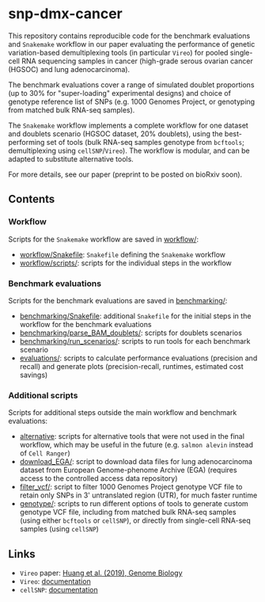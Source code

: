 # snp-dmx-cancer

This repository contains reproducible code for the benchmark evaluations and `Snakemake` workflow in our paper evaluating the performance of genetic variation-based demultiplexing tools (in particular `Vireo`) for pooled single-cell RNA sequencing samples in cancer (high-grade serous ovarian cancer (HGSOC) and lung adenocarcinoma).

The benchmark evaluations cover a range of simulated doublet proportions (up to 30% for "super-loading" experimental designs) and choice of genotype reference list of SNPs (e.g. 1000 Genomes Project, or genotyping from matched bulk RNA-seq samples).

The `Snakemake` workflow implements a complete workflow for one dataset and doublets scenario (HGSOC dataset, 20% doublets), using the best-performing set of tools (bulk RNA-seq samples genotype from `bcftools`; demultiplexing using `cellSNP`/`Vireo`). The workflow is modular, and can be adapted to substitute alternative tools.

For more details, see our paper (preprint to be posted on bioRxiv soon).


## Contents

### Workflow

Scripts for the `Snakemake` workflow are saved in [workflow/](workflow/):

- [workflow/Snakefile](workflow/Snakefile): `Snakefile` defining the `Snakemake` workflow
- [workflow/scripts/](workflow/scripts/): scripts for the individual steps in the workflow


### Benchmark evaluations

Scripts for the benchmark evaluations are saved in [benchmarking/](benchmarking/):

- [benchmarking/Snakefile](benchmarking/Snakefile): additional `Snakefile` for the initial steps in the workflow for the benchmark evaluations
- [benchmarking/parse_BAM_doublets/](benchmarking/parse_BAM_doublets/): scripts for doublets scenarios
- [benchmarking/run_scenarios/](benchmarking/run_scenarios/): scripts to run tools for each benchmark scenario
- [evaluations/](evaluations/): scripts to calculate performance evaluations (precision and recall) and generate plots (precision-recall, runtimes, estimated cost savings)


### Additional scripts

Scripts for additional steps outside the main workflow and benchmark evaluations:

- [alternative](alternative/): scripts for alternative tools that were not used in the final workflow, which may be useful in the future (e.g. `salmon alevin` instead of `Cell Ranger`)
- [download_EGA/](download_EGA/): script to download data files for lung adenocarcinoma dataset from European Genome-phenome Archive (EGA) (requires access to the controlled access data repository)
- [filter_vcf/](filter_vcf/): script to filter 1000 Genomes Project genotype VCF file to retain only SNPs in 3' untranslated region (UTR), for much faster runtime
- [genotype/](genotype/): scripts to run different options of tools to generate custom genotype VCF file, including from matched bulk RNA-seq samples (using either `bcftools` or `cellSNP`), or directly from single-cell RNA-seq samples (using `cellSNP`)


## Links

- `Vireo` paper: [Huang et al. (2019), Genome Biology](https://genomebiology.biomedcentral.com/articles/10.1186/s13059-019-1865-2)
- `Vireo`: [documentation](https://vireosnp.readthedocs.io/en/latest/index.html)
- `cellSNP`: [documentation](https://github.com/single-cell-genetics/cellSNP)

